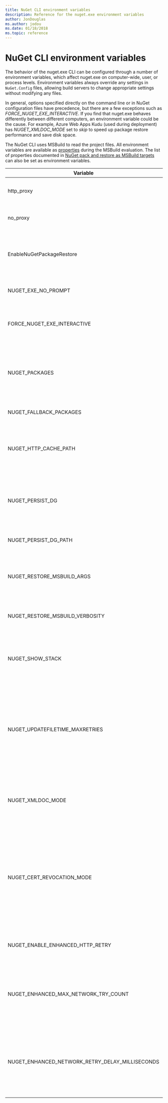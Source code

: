 ```yaml
---
title: NuGet CLI environment variables
description: Reference for the nuget.exe environment variables
author: JonDouglas
ms.author: jodou
ms.date: 01/18/2018
ms.topic: reference
---
```


# NuGet CLI environment variables

The behavior of the nuget.exe CLI can be configured through a number of environment variables, which affect nuget.exe on computer-wide, user, or process levels. Environment variables always override any settings in `NuGet.Config` files, allowing build servers to change appropriate settings without modifying any files.

In general, options specified directly on the command line or in NuGet configuration files have precedence, but there are a few exceptions such as *FORCE_NUGET_EXE_INTERACTIVE*. If you find that nuget.exe behaves differently between different computers, an environment variable could be the cause. For example, Azure Web Apps Kudu (used during deployment) has *NUGET_XMLDOC_MODE* set to *skip* to speed up package restore performance and save disk space.

The NuGet CLI uses MSBuild to read the project files. All environment variables are available as [properties](/visualstudio/msbuild/msbuild-command-line-reference) during the MSBuild evaluation.
The list of properties documented in [NuGet pack and restore as MSBuild targets](../msbuild-targets.md#restore-properties) can also be set as environment variables.

| Variable | Description | Remarks |
| --- | --- | --- |
| http_proxy | Http proxy used for NuGet HTTP operations. | This would be specified as `http://<username>:<password>@proxy.com`. |
| no_proxy | Configures domains to bypass from using proxy. | Specified as domains separated by comma (,). |
| EnableNuGetPackageRestore | Flag for if NuGet should implicitly grant consent if that's required by package on restore. | Specified flag is treated as *true* or *1*, any other value treated as flag not set. |
| NUGET_EXE_NO_PROMPT | Prevents the exe for prompting for credentials. | Any value except null or empty string will be treated as this flag set/true. |
| FORCE_NUGET_EXE_INTERACTIVE | Global environment variable to force interactive mode. | Any value except null or empty string will be treated as this flag set/true. |
| NUGET_PACKAGES | Path to use for the *global-packages* folder as described on [Managing the global packages and cache folders](../../consume-packages/managing-the-global-packages-and-cache-folders.md). | Specified as absolute path. |
| NUGET_FALLBACK_PACKAGES | Global fallback packages folders. | Absolute folder paths separated by semicolon (;). |
| NUGET_HTTP_CACHE_PATH | Path to use for the *http-cache* folder as described on [Managing the global packages and cache folders](../../consume-packages/managing-the-global-packages-and-cache-folders.md). | Specified as absolute path. |
| NUGET_PERSIST_DG | Flag indicating if dg files (data collected from MSBuild) should be persisted. | Specified as *true* or *false* (default), if NUGET_PERSIST_DG_PATH not set will be stored to temporary directory (NuGetScratch folder in current environment temp directory). |
| NUGET_PERSIST_DG_PATH | Path to persist dg files. | Specified as absolute path, this option is only used when *NUGET_PERSIST_DG* is set to true. |
| NUGET_RESTORE_MSBUILD_ARGS | Sets additional MSBuild arguments. | Pass arguments identical to how you would pass them to msbuild.exe. An example of setting a project property Foo from the command line to value Bar would be /p:Foo=Bar |
| NUGET_RESTORE_MSBUILD_VERBOSITY | Sets the MSBuild log verbosity. | Default is *quiet* ("/v:q"). Possible values *q[uiet]*, *m[inimal]*, *n[ormal]*, *d[etailed]*, and *diag[nostic]*. |
| NUGET_SHOW_STACK | Determines whether the full exception (including stack trace) should be displayed to the user. | Specified as *true* or *false* (default). |
| NUGET_UPDATEFILETIME_MAXRETRIES | Sets the number of times NuGet will attempt to set the file timestamp when extracting packages. | On Windows anti-virus software might temporarily open files, preventing NuGet from changing the timestamp. NuGet uses an exponential back-off where the wait duration between attempts is `Math.Pow(2, retryNumber)`. The default max retries is 9, meaning the default total wait duration before failure will be approximately one second. |
| NUGET_XMLDOC_MODE | Determines how assemblies XML documentation file extraction should be handled. | Supported modes are *skip* (do not extract XML documentation files), *compress* (store XML doc files as a zip archive) or *none* (default, treat XML doc files as regular files). |
| NUGET_CERT_REVOCATION_MODE | Determines how the revocation status check of the certificate used to sign a package, is performed when a signed package is installed or restored. When not set, defaults to `online`.| Possible values *online* (default), *offline*.  Related to [NU3028](../errors-and-warnings/NU3028.md) |
| NUGET_ENABLE_ENHANCED_HTTP_RETRY | Enables or disables enhanced HTTP retry in NuGet. | Possible values are `true` (default) or `false`. |
| NUGET_ENHANCED_MAX_NETWORK_TRY_COUNT | Configures the maximum number of times an HTTP connection should be retried when enhanced retries are enabled. | A number representing how many retries to perform, the default value is `6`. |
| NUGET_ENHANCED_NETWORK_RETRY_DELAY_MILLISECONDS | Configures the amount of time to wait in milliseconds before retrying an HTTP connection when enhanced retries are enabled. | Number of millseconds to wait, the default value is `1000`. |
